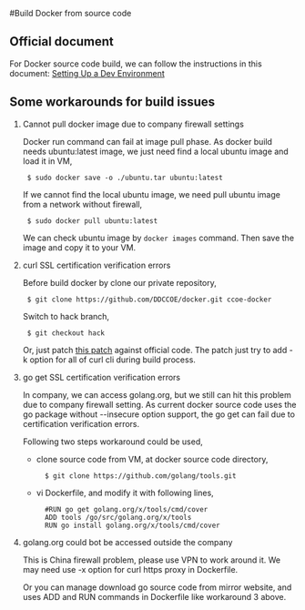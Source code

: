 
#Build Docker from source code

## Official document

For Docker source code build, we can follow the instructions in this document:
[Setting Up a Dev Environment](https://docs.docker.com/v1.5/contributing/devenvironment)

## Some workarounds for build issues

1. Cannot pull docker image due to company firewall settings

   Docker run command can fail at image pull phase. As docker build needs ubuntu:latest image, we just need find a local ubuntu image and load it
   in VM,

		$ sudo docker save -o ./ubuntu.tar ubuntu:latest

   If we cannot find the local ubuntu image, we need pull ubuntu image from a network without firewall,

		$ sudo docker pull ubuntu:latest

   We can check ubuntu image by `docker images` command. Then save the image and copy it to your VM.

2. curl SSL certification verification errors

	Before build docker by clone our private repository,

		$ git clone https://github.com/DDCCOE/docker.git ccoe-docker
		
	Switch to hack branch,

		$ git checkout hack

	Or, just patch [this patch](https://github.com/DDCCOE/docker/commit/23ebf643d9d087f4f155c68ac176d4800d805bb6) against official code.
	The patch just try to add -k option for all of curl cli during build process.

3. go get SSL certification verification errors

	In company, we can access golang.org, but we still can hit this problem due to company firewall setting.
	As current docker source code uses the go package without --insecure option support, the go get can fail due to certification verification errors.

    Following two steps workaround could be used,

	* clone source code from VM, at docker source code directory,

			$ git clone https://github.com/golang/tools.git

	* vi Dockerfile, and modify it with following lines,

			#RUN go get golang.org/x/tools/cmd/cover
			ADD tools /go/src/golang.org/x/tools
			RUN go install golang.org/x/tools/cmd/cover

4. golang.org could bot be accessed outside the company

	This is China firewall problem, please use VPN to work around it. We may need use -x option for curl https proxy in Dockerfile.

	Or you can manage download go source code from mirror website, and uses ADD and RUN commands in Dockerfile like workaround 3 above.
